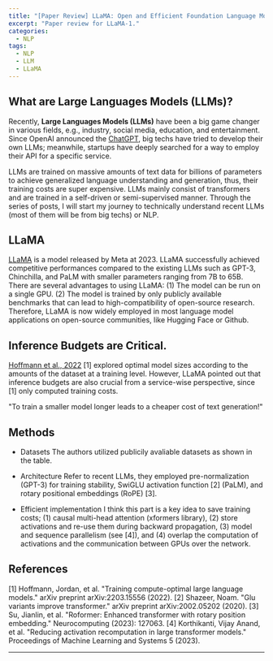 ```yaml
---
title: "[Paper Review] LLaMA: Open and Efficient Foundation Language Models"
excerpt: "Paper review for LLaMA-1."
categories:
  - NLP
tags:
  - NLP
  - LLM
  - LLaMA
---
```


## What are Large Languages Models (LLMs)?

Recently, **Large Languages Models (LLMs)** have been a big game changer in various fields, e.g., industry, social media, education, and entertainment.
Since OpenAI announced the [ChatGPT](https://chat.openai.com/), big techs have tried to develop their own LLMs; meanwhile, startups have deeply searched for a way to employ their API for a specific service.

LLMs are trained on massive amounts of text data for billions of parameters to achieve generalized language understanding and generation, thus, their training costs are super expensive.
LLMs mainly consist of transformers and are trained in a self-driven or semi-supervised manner.
Through the series of posts, I will start my journey to technically understand recent LLMs (most of them will be from big techs) or NLP. 

## LLaMA

[LLaMA](https://arxiv.org/pdf/2302.13971.pdf) is a model released by Meta at 2023.
LLaMA successfully achieved competitive performances compared to the existing LLMs such as GPT-3, Chinchilla, and PaLM with smaller parameters ranging from 7B to 65B.
There are several advantages to using LLaMA: (1) The model can be run on a single GPU. (2) The model is trained by only publicly available benchmarks that can lead to high-compatibility of open-source research.
Therefore, LLaMA is now widely employed in most language model applications on open-source communities, like Hugging Face or Github.

## Inference Budgets are Critical.
[Hoffmann et al., 2022](https://arxiv.org/abs/2203.15556) \[1\] explored optimal model sizes according to the amounts of the dataset at a training level.
However, LLaMA pointed out that inference budgets are also crucial from a service-wise perspective, since \[1\] only computed training costs.

"To train a smaller model longer leads to a cheaper cost of text generation!"

## Methods
- Datasets
The authors utilized publicily avaliable datasets as shown in the table.

- Architecture
Refer to recent LLMs, they employed pre-normalization (GPT-3) for training stability, SwiGLU activation function \[2\] (PaLM), and rotary positional embeddings (RoPE) \[3\].

- Efficient implementation
I think this part is a key idea to save training costs; (1) causal multi-head attention (xformers library), (2) store activations and re-use them during backward propagation, (3) model and sequence parallelism (see \[4\]), and (4) overlap the computation of activations and the communication between GPUs over the network.

## 

## References
\[1\] Hoffmann, Jordan, et al. "Training compute-optimal large language models." arXiv preprint arXiv:2203.15556 (2022).
\[2\] Shazeer, Noam. "Glu variants improve transformer." arXiv preprint arXiv:2002.05202 (2020).
\[3\] Su, Jianlin, et al. "Roformer: Enhanced transformer with rotary position embedding." Neurocomputing (2023): 127063.
\[4\] Korthikanti, Vijay Anand, et al. "Reducing activation recomputation in large transformer models." Proceedings of Machine Learning and Systems 5 (2023).

***